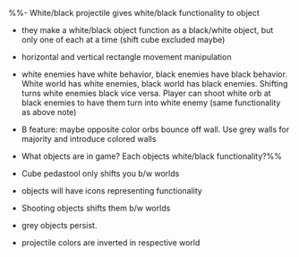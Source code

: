 %%- White/black projectile gives white/black functionality to object 
- they make a white/black object function as a black/white object, but only one of each at a time (shift cube excluded maybe) 
- horizontal and vertical rectangle movement manipulation 
- white enemies have white behavior, black enemies have black behavior. White world has white enemies, black world has black enemies. Shifting turns white enemies black vice versa. Player can shoot white orb at black enemies to have them turn into white enemy (same functionality as above note) 
- B feature: maybe opposite color orbs bounce off wall. Use grey walls for majority and introduce colored walls 
- What objects are in game? Each objects white/black functionality?%%


- Cube pedastool only shifts you b/w worlds
- objects will have icons representing functionality
- Shooting objects shifts them b/w worlds
- grey objects persist.
- projectile colors are inverted in respective world